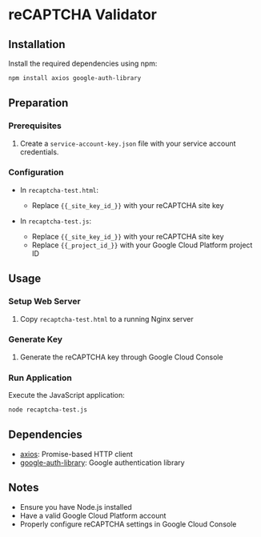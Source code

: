 # reCAPTCHA Validator

## Installation

Install the required dependencies using npm:

```bash
npm install axios google-auth-library
```

## Preparation

### Prerequisites
1. Create a `service-account-key.json` file with your service account credentials.

### Configuration
- In `recaptcha-test.html`:
  - Replace `{{_site_key_id_}}` with your reCAPTCHA site key

- In `recaptcha-test.js`:
  - Replace `{{_site_key_id_}}` with your reCAPTCHA site key
  - Replace `{{_project_id_}}` with your Google Cloud Platform project ID

## Usage

### Setup Web Server
1. Copy `recaptcha-test.html` to a running Nginx server

### Generate Key
1. Generate the reCAPTCHA key through Google Cloud Console

### Run Application
Execute the JavaScript application:

```bash
node recaptcha-test.js
```

## Dependencies
- [axios](https://github.com/axios/axios): Promise-based HTTP client
- [google-auth-library](https://github.com/googleapis/google-auth-library-nodejs): Google authentication library

## Notes
- Ensure you have Node.js installed
- Have a valid Google Cloud Platform account
- Properly configure reCAPTCHA settings in Google Cloud Console